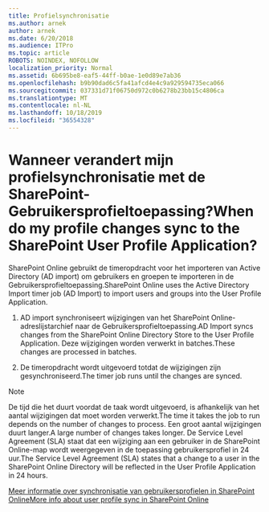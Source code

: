```yaml
---
title: Profielsynchronisatie
ms.author: arnek
author: arnek
ms.date: 6/20/2018
ms.audience: ITPro
ms.topic: article
ROBOTS: NOINDEX, NOFOLLOW
localization_priority: Normal
ms.assetid: 6b695be8-eaf5-44ff-b0ae-1e0d89e7ab36
ms.openlocfilehash: b9b90dad6c5fa41afcd4e4c9a929594735eca066
ms.sourcegitcommit: 037331d71f06750d972c0b6278b23bb15c4806ca
ms.translationtype: MT
ms.contentlocale: nl-NL
ms.lasthandoff: 10/18/2019
ms.locfileid: "36554328"
---
```

# <a name="when-do-my-profile-changes-sync-to-the-sharepoint-user-profile-application"></a><span data-ttu-id="1cf07-102">Wanneer verandert mijn profielsynchronisatie met de SharePoint-Gebruikersprofieltoepassing?</span><span class="sxs-lookup"><span data-stu-id="1cf07-102">When do my profile changes sync to the SharePoint User Profile Application?</span></span>

<span data-ttu-id="1cf07-103">SharePoint Online gebruikt de timeropdracht voor het importeren van Active Directory (AD import) om gebruikers en groepen te importeren in de Gebruikersprofieltoepassing.</span><span class="sxs-lookup"><span data-stu-id="1cf07-103">SharePoint Online uses the Active Directory Import timer job (AD Import) to import users and groups into the User Profile Application.</span></span> 
  
1. <span data-ttu-id="1cf07-104">AD import synchroniseert wijzigingen van het SharePoint Online-adreslijstarchief naar de Gebruikersprofieltoepassing.</span><span class="sxs-lookup"><span data-stu-id="1cf07-104">AD Import syncs changes from the SharePoint Online Directory Store to the User Profile Application.</span></span> <span data-ttu-id="1cf07-105">Deze wijzigingen worden verwerkt in batches.</span><span class="sxs-lookup"><span data-stu-id="1cf07-105">These changes are processed in batches.</span></span>
    
2. <span data-ttu-id="1cf07-106">De timeropdracht wordt uitgevoerd totdat de wijzigingen zijn gesynchroniseerd.</span><span class="sxs-lookup"><span data-stu-id="1cf07-106">The timer job runs until the changes are synced.</span></span>
    
> [!NOTE]
> <span data-ttu-id="1cf07-107">De tijd die het duurt voordat de taak wordt uitgevoerd, is afhankelijk van het aantal wijzigingen dat moet worden verwerkt.</span><span class="sxs-lookup"><span data-stu-id="1cf07-107">The time it takes the job to run depends on the number of changes to process.</span></span> <span data-ttu-id="1cf07-108">Een groot aantal wijzigingen duurt langer.</span><span class="sxs-lookup"><span data-stu-id="1cf07-108">A large number of changes takes longer.</span></span> <span data-ttu-id="1cf07-109">De Service Level Agreement (SLA) staat dat een wijziging aan een gebruiker in de SharePoint Online-map wordt weergegeven in de toepassing gebruikersprofiel in 24 uur.</span><span class="sxs-lookup"><span data-stu-id="1cf07-109">The Service Level Agreement (SLA) states that a change to a user in the SharePoint Online Directory will be reflected in the User Profile Application in 24 hours.</span></span> 
  
[<span data-ttu-id="1cf07-110">Meer informatie over synchronisatie van gebruikersprofielen in SharePoint Online</span><span class="sxs-lookup"><span data-stu-id="1cf07-110">More info about user profile sync in SharePoint Online</span></span>](https://go.microsoft.com/fwlink/?linkid=875671)
  

